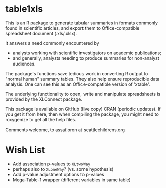 table1xls
=========

This is an R package to generate tabular summaries in formats commonly found in scientific articles, and export them to Office-compatible spreadsheet document (.xls/.xlsx).

It answers a need commonly encountered by 

- analysts working with scientific investigators on academic publications;
- and generally, analysts needing to produce summaries for non-analyst audiences.

The package's functions save tedious work in converting R output to "normal human" summary tables. They also help ensure reproducible data analysis. One can see this as an Office-compatible version of 'xtable'.

The underlying functionality to open, write and manipulate spreadsheets is provided by the XLConnect package.

This package is available on GitHub (live copy) CRAN (periodic updates). If you get it from here, then when compiling the package, you might need to roxygenize to get all the help files.

Comments welcome, to assaf.oron at seattlechildrens.org

Wish List
=========

 - Add association p-values to `XLtwoWay` 
 - perhaps also to `XLoneWay`? (vs. some hypothesis)
 - Add p-value adjustment options to p-values
 - Mega-Table-1 wrapper (different variables in same table)



